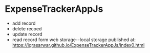 # ExpenseTrackerAppJs
- add record
- delete recoed
- update record
- read record form
web storage--local storage
published at: https://iqrasarwar.github.io/ExpenseTrackerAppJs/index0.html
